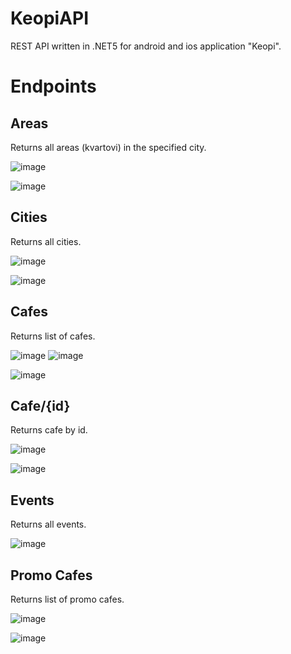 # KeopiAPI

REST API written in .NET5 for android and ios application "Keopi".

# Endpoints

## Areas

Returns all areas (kvartovi) in the specified city.

![image](https://user-images.githubusercontent.com/71450900/155510404-bcb4c4d3-d312-47b7-af28-08486078ed5f.png)

![image](https://user-images.githubusercontent.com/71450900/155510522-e895e168-a2db-4d8e-a7f8-f55811a63756.png)

## Cities

Returns all cities.

![image](https://user-images.githubusercontent.com/71450900/155510604-4014845f-fad2-4cd6-8a8e-0649f2289890.png)


![image](https://user-images.githubusercontent.com/71450900/155510794-1c8d99c9-db0a-4e8b-8f6b-a2bc572c3590.png)


## Cafes

Returns list of cafes.

![image](https://user-images.githubusercontent.com/71450900/155511026-0c7a7d95-9bb1-407d-9584-51350532423d.png)
![image](https://user-images.githubusercontent.com/71450900/155511082-bde14e94-4222-47e4-8391-3405c7061dc7.png)

![image](https://user-images.githubusercontent.com/71450900/155511264-aa8f68b3-f35c-4c13-b405-8a94ad0d8bee.png)

## Cafe/{id}

Returns cafe by id.

![image](https://user-images.githubusercontent.com/71450900/155511571-356bb957-abfc-4800-ab2d-4c1e74c70d7a.png)

![image](https://user-images.githubusercontent.com/71450900/155511785-e969296d-b6a3-4791-b387-e8be77d20dcd.png)

## Events

Returns all events.

![image](https://user-images.githubusercontent.com/71450900/155511896-12445d36-3f19-4be1-be73-0d3311b55a05.png)

## Promo Cafes

Returns list of promo cafes.

![image](https://user-images.githubusercontent.com/71450900/155512101-342d4e5b-374c-4f53-a2ab-2cb5bf1f0460.png)

![image](https://user-images.githubusercontent.com/71450900/155512177-3b7ac8fd-f742-4b84-961b-01b3b0e2a5ee.png)





